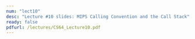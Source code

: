 ```yaml
---
num: "lect10"
desc: "Lecture #10 slides: MIPS Calling Convention and the Call Stack"
ready: false
pdfurl: /lectures/CS64_Lecture10.pdf
---
```



